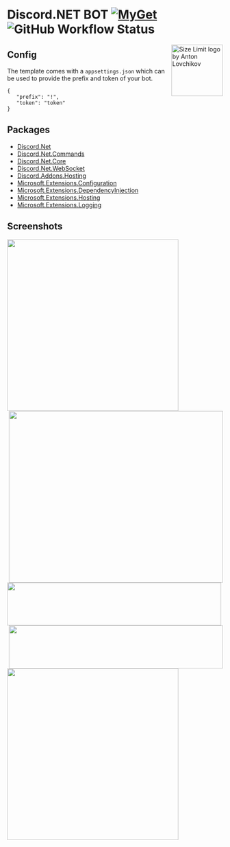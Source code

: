 # Discord.NET BOT  [![MyGet](https://img.shields.io/myget/discord-net/v/Discord.Net.svg)](https://www.myget.org/feed/Packages/discord-net)  ![GitHub Workflow Status](https://img.shields.io/github/workflow/status/directoire/Discord.NET-Template/CodeQL)

<img src="https://i.imgur.com/yg3BYh4.png" align="right"
     alt="Size Limit logo by Anton Lovchikov" width="120" height="120">

## Config

The template comes with a `appsettings.json` which can be used to provide the prefix and token of your bot.


```
{
   "prefix": "!",
   "token": "token"
}
```

## Packages

* [Discord.Net](https://www.nuget.org/packages/Discord.Net/)
* [Discord.Net.Commands](https://www.nuget.org/packages/Discord.Net.Commands/)
* [Discord.Net.Core](https://www.nuget.org/packages/Discord.Net.Core/)
* [Discord.Net.WebSocket](https://www.nuget.org/packages/Discord.Net.WebSocket/)
* [Discord.Addons.Hosting](https://www.nuget.org/packages/Discord.Addons.Hosting/)
* [Microsoft.Extensions.Configuration](https://www.nuget.org/packages/Microsoft.Extensions.Configuration/)
* [Microsoft.Extensions.DependencyInjection](https://www.nuget.org/packages/Microsoft.Extensions.DependencyInjection/)
* [Microsoft.Extensions.Hosting](https://www.nuget.org/packages/Microsoft.Extensions.Hosting/)
* [Microsoft.Extensions.Logging](https://www.nuget.org/packages/Microsoft.Extensions.Logging/)


## Screenshots



<img src="https://user-images.githubusercontent.com/57047418/121926898-1eeaab80-cd47-11eb-834f-9291c0dd3c94.JPG" width="400" height="400" align="left">

<img src="https://user-images.githubusercontent.com/57047418/121926907-20b46f00-cd47-11eb-99e4-bec34c3aedfe.JPG" width="500" height="400" align="right">

<img src="https://user-images.githubusercontent.com/57047418/121926909-21e59c00-cd47-11eb-965b-94cd5ffda197.JPG" width="500" height="100" align="left">

<img src="https://user-images.githubusercontent.com/57047418/121926911-227e3280-cd47-11eb-8e7e-e2871ba52bf2.JPG" width="500" height="100" align="right">

<img src="https://user-images.githubusercontent.com/57047418/121926915-23af5f80-cd47-11eb-95fb-0d027d374369.JPG" width="400" height="400" align="left">


